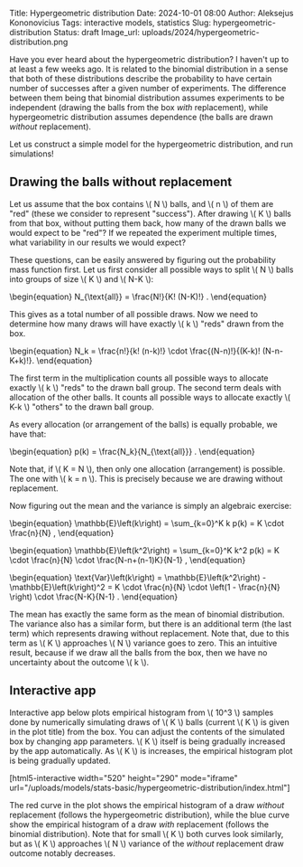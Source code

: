 Title: Hypergeometric distribution
Date: 2024-10-01 08:00
Author: Aleksejus Kononovicius
Tags: interactive models, statistics
Slug: hypergeometric-distribution
Status: draft
Image_url: uploads/2024/hypergeometric-distribution.png

Have you ever heard about the hypergeometric distribution? I haven't up to
at least a few weeks ago. It is related to the binomial distribution in a
sense that both of these distributions describe the probability to have
certain number of successes after a given number of experiments. The
difference between them being that binomial distribution assumes experiments
to be independent (drawing the balls from the box *with* replacement), while
hypergeometric distribution assumes dependence (the balls are drawn
*without* replacement).

Let us construct a simple model for the hypergeometric distribution, and run
simulations!
<!--more-->

## Drawing the balls without replacement

Let us assume that the box contains \\\( N \\\) balls, and \\\( n \\\) of
them are "red" (these we consider to represent "success"). After drawing
\\\( K \\\) balls from that box, without putting them back, how many of the
drawn balls we would expect to be "red"?  If we repeated the experiment
multiple times, what variability in our results we would expect?

These questions, can be easily answered by figuring out the probability mass
function first. Let us first consider all possible ways to split \\\( N \\\)
balls into groups of size \\\( K \\\) and \\\( N-K \\\):

\begin{equation}
    N\_{\text{all}} = \frac{N!}{K! (N-K)!} .
\end{equation}

This gives as a total number of all possible draws. Now we need to determine
how many draws will have exactly \\\( k \\\) "reds" drawn from the box.

\begin{equation}
    N\_k = \frac{n!}{k! (n-k)!} \cdot \frac{(N-n)!}{(K-k)! (N-n-K+k)!}.
\end{equation}

The first term in the multiplication counts all possible ways to allocate
exactly \\\( k \\\) "reds" to the drawn ball group. The second term deals
with allocation of the other balls. It counts all possible ways to allocate
exactly \\\( K-k \\\) "others" to the drawn ball group.

As every allocation (or arrangement of the balls) is equally probable, we
have that:

\begin{equation}
    p(k) = \frac{N\_k}{N\_{\text{all}}} .
\end{equation}

Note that, if \\\( K = N \\\), then only one allocation (arrangement) is
possible. The one with \\\( k = n \\\). This is precisely because we are
drawing without replacement.

Now figuring out the mean and the variance is simply an algebraic exercise:

\begin{equation}
    \mathbb{E}\left(k\right) = \sum_{k=0}^K k p(k) = K \cdot \frac{n}{N} ,
\end{equation}

\begin{equation}
    \mathbb{E}\left(k^2\right) = \sum_{k=0}^K k^2 p(k) = K \cdot \frac{n}{N} \cdot \frac{N-n+(n-1)K}{N-1} ,
\end{equation}

\begin{equation}
    \text{Var}\left(k\right) = \mathbb{E}\left(k^2\right) - \mathbb{E}\left(k\right)^2
        = K \cdot \frac{n}{N} \cdot \left(1 - \frac{n}{N} \right) \cdot
            \frac{N-K}{N-1} .
\end{equation}

The mean has exactly the same form as the mean of binomial distribution. The
variance also has a similar form, but there is an additional term (the last
term) which represents drawing without replacement. Note that, due to this
term as \\\( K \\\) approaches \\\( N \\\) variance goes to zero. This an
intuitive result, because if we draw all the balls from the box, then we
have no uncertainty about the outcome \\\( k \\\).

## Interactive app

Interactive app below plots empirical histogram from \\\( 10^3 \\\) samples
done by numerically simulating draws of \\\( K \\\) balls (current \\\( K
\\\) is given in the plot title) from the box. You can adjust the contents
of the simulated box by changing app parameters. \\\( K \\\) itself is being
gradually increased by the app automatically. As \\\( K \\\) is increases,
the empirical histogram plot is being gradually updated.

[html5-interactive width="520" height="290" mode="iframe"
url="/uploads/models/stats-basic/hypergeometric-distribution/index.html"]

The red curve in the plot shows the empirical histogram of a draw *without*
replacement (follows the hypergeometric distribution), while the blue curve
show the empirical histogram of a draw *with* replacement (follows the
binomial distribution). Note that for small \\\( K \\\) both curves look
similarly, but as \\\( K \\\) approaches \\\( N \\\) variance of the
*without* replacement draw outcome notably decreases.
